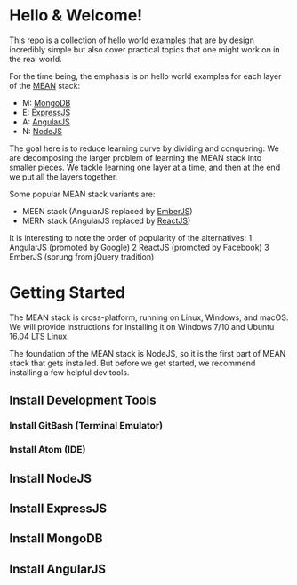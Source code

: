 # Hello & Welcome!
This repo is a collection of hello world examples
that are by design incredibly simple but also cover practical topics
that one might work on in the real world.

For the time being, the emphasis is on hello world examples for
each layer of the [MEAN](https://en.wikipedia.org/wiki/MEAN_(software_bundle)) stack:
+   M: [MongoDB](https://en.wikipedia.org/wiki/MongoDB)
+   E: [ExpressJS](https://en.wikipedia.org/wiki/Express.js)
+   A: [AngularJS](https://en.wikipedia.org/wiki/AngularJS)
+   N: [NodeJS](https://en.wikipedia.org/wiki/Node.js)

The goal here is to reduce learning curve by dividing and conquering: We are decomposing the larger problem
of learning the MEAN stack into smaller pieces.  We tackle learning one layer at a time, and then
at the end we put all the layers together.

Some popular MEAN stack variants are:
+   MEEN stack (AngularJS replaced by [EmberJS](https://en.wikipedia.org/wiki/Ember.js))
+   MERN stack (AngularJS replaced by [ReactJS](https://en.wikipedia.org/wiki/React_(JavaScript_library)))

It is interesting to note the order of popularity of the alternatives:
1   AngularJS (promoted by Google)
2   ReactJS (promoted by Facebook)
3   EmberJS (sprung from jQuery tradition)

# Getting Started
The MEAN stack is cross-platform, running on Linux, Windows, and macOS.  We will provide instructions
for installing it on Windows 7/10 and Ubuntu 16.04 LTS Linux.

The foundation of the
MEAN stack is NodeJS, so it is the first part of
MEAN stack that gets installed.  But before we get started, we recommend installing a
few helpful dev tools.
## Install Development Tools
### Install GitBash (Terminal Emulator)
### Install Atom (IDE)
## Install NodeJS
## Install ExpressJS
## Install MongoDB
## Install AngularJS
